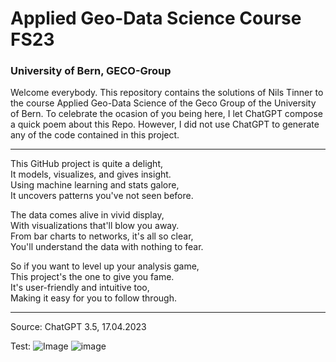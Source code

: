 # Applied Geo-Data Science Course FS23 
### University of Bern, GECO-Group


Welcome everybody. This repository contains the solutions of Nils Tinner to the course Applied Geo-Data Science of the Geco Group of the University of Bern. 
To celebrate the ocasion of you being here, I let ChatGPT compose a quick poem about this Repo.
However, I did not use ChatGPT to generate any of the code contained in this project.


--------------------------------------



This GitHub project is quite a delight,  
It models, visualizes, and gives insight.  
Using machine learning and stats galore,  
It uncovers patterns you've not seen before.  

The data comes alive in vivid display,  
With visualizations that'll blow you away.  
From bar charts to networks, it's all so clear,  
You'll understand the data with nothing to fear.  

So if you want to level up your analysis game,  
This project's the one to give you fame.  
It's user-friendly and intuitive too,  
Making it easy for you to follow through.  



--------------------------------------
Source: ChatGPT 3.5, 17.04.2023


Test:
![Image](https://drive.google.com/uc?id=1JjxgSayrfp0Dtnm2zxI1HkqX5mcTtMZS)
![image](https://drive.google.com/uc?export=view&id=1JjxgSayrfp0Dtnm2zxI1HkqX5mcTtMZS)
